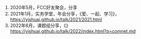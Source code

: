 1. 2020年5月，FCC好友聚会，分享
2. 2021年1月，实务学堂，年会分享，《爱、一起、学习》，https://yishuai.github.io/talk/2021/2021.html
3. 2022年6月，课题组分享，《》https://yishuai.github.io/talk/2022/index.html?p=comnet.md

